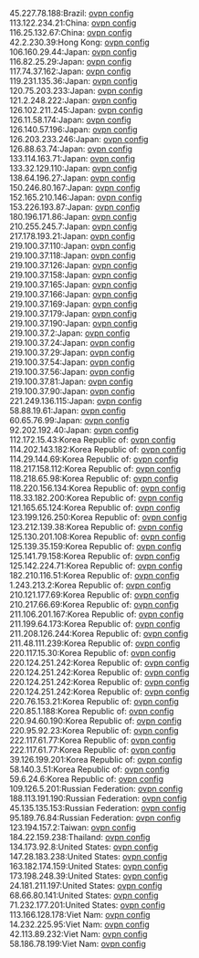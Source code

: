 45.227.78.188:Brazil: [ovpn config](vpn/45_227_78_188.ovpn)  
113.122.234.21:China: [ovpn config](vpn/113_122_234_21.ovpn)  
116.25.132.67:China: [ovpn config](vpn/116_25_132_67.ovpn)  
42.2.230.39:Hong Kong: [ovpn config](vpn/42_2_230_39.ovpn)  
106.160.29.44:Japan: [ovpn config](vpn/106_160_29_44.ovpn)  
116.82.25.29:Japan: [ovpn config](vpn/116_82_25_29.ovpn)  
117.74.37.162:Japan: [ovpn config](vpn/117_74_37_162.ovpn)  
119.231.135.36:Japan: [ovpn config](vpn/119_231_135_36.ovpn)  
120.75.203.233:Japan: [ovpn config](vpn/120_75_203_233.ovpn)  
121.2.248.222:Japan: [ovpn config](vpn/121_2_248_222.ovpn)  
126.102.211.245:Japan: [ovpn config](vpn/126_102_211_245.ovpn)  
126.11.58.174:Japan: [ovpn config](vpn/126_11_58_174.ovpn)  
126.140.57.196:Japan: [ovpn config](vpn/126_140_57_196.ovpn)  
126.203.233.246:Japan: [ovpn config](vpn/126_203_233_246.ovpn)  
126.88.63.74:Japan: [ovpn config](vpn/126_88_63_74.ovpn)  
133.114.163.71:Japan: [ovpn config](vpn/133_114_163_71.ovpn)  
133.32.129.110:Japan: [ovpn config](vpn/133_32_129_110.ovpn)  
138.64.196.27:Japan: [ovpn config](vpn/138_64_196_27.ovpn)  
150.246.80.167:Japan: [ovpn config](vpn/150_246_80_167.ovpn)  
152.165.210.146:Japan: [ovpn config](vpn/152_165_210_146.ovpn)  
153.226.193.87:Japan: [ovpn config](vpn/153_226_193_87.ovpn)  
180.196.171.86:Japan: [ovpn config](vpn/180_196_171_86.ovpn)  
210.255.245.7:Japan: [ovpn config](vpn/210_255_245_7.ovpn)  
217.178.193.21:Japan: [ovpn config](vpn/217_178_193_21.ovpn)  
219.100.37.110:Japan: [ovpn config](vpn/219_100_37_110.ovpn)  
219.100.37.118:Japan: [ovpn config](vpn/219_100_37_118.ovpn)  
219.100.37.126:Japan: [ovpn config](vpn/219_100_37_126.ovpn)  
219.100.37.158:Japan: [ovpn config](vpn/219_100_37_158.ovpn)  
219.100.37.165:Japan: [ovpn config](vpn/219_100_37_165.ovpn)  
219.100.37.166:Japan: [ovpn config](vpn/219_100_37_166.ovpn)  
219.100.37.169:Japan: [ovpn config](vpn/219_100_37_169.ovpn)  
219.100.37.179:Japan: [ovpn config](vpn/219_100_37_179.ovpn)  
219.100.37.190:Japan: [ovpn config](vpn/219_100_37_190.ovpn)  
219.100.37.2:Japan: [ovpn config](vpn/219_100_37_2.ovpn)  
219.100.37.24:Japan: [ovpn config](vpn/219_100_37_24.ovpn)  
219.100.37.29:Japan: [ovpn config](vpn/219_100_37_29.ovpn)  
219.100.37.54:Japan: [ovpn config](vpn/219_100_37_54.ovpn)  
219.100.37.56:Japan: [ovpn config](vpn/219_100_37_56.ovpn)  
219.100.37.81:Japan: [ovpn config](vpn/219_100_37_81.ovpn)  
219.100.37.90:Japan: [ovpn config](vpn/219_100_37_90.ovpn)  
221.249.136.115:Japan: [ovpn config](vpn/221_249_136_115.ovpn)  
58.88.19.61:Japan: [ovpn config](vpn/58_88_19_61.ovpn)  
60.65.76.99:Japan: [ovpn config](vpn/60_65_76_99.ovpn)  
92.202.192.40:Japan: [ovpn config](vpn/92_202_192_40.ovpn)  
112.172.15.43:Korea Republic of: [ovpn config](vpn/112_172_15_43.ovpn)  
114.202.143.182:Korea Republic of: [ovpn config](vpn/114_202_143_182.ovpn)  
114.29.144.69:Korea Republic of: [ovpn config](vpn/114_29_144_69.ovpn)  
118.217.158.112:Korea Republic of: [ovpn config](vpn/118_217_158_112.ovpn)  
118.218.65.98:Korea Republic of: [ovpn config](vpn/118_218_65_98.ovpn)  
118.220.156.134:Korea Republic of: [ovpn config](vpn/118_220_156_134.ovpn)  
118.33.182.200:Korea Republic of: [ovpn config](vpn/118_33_182_200.ovpn)  
121.165.65.124:Korea Republic of: [ovpn config](vpn/121_165_65_124.ovpn)  
123.199.126.250:Korea Republic of: [ovpn config](vpn/123_199_126_250.ovpn)  
123.212.139.38:Korea Republic of: [ovpn config](vpn/123_212_139_38.ovpn)  
125.130.201.108:Korea Republic of: [ovpn config](vpn/125_130_201_108.ovpn)  
125.139.35.159:Korea Republic of: [ovpn config](vpn/125_139_35_159.ovpn)  
125.141.79.158:Korea Republic of: [ovpn config](vpn/125_141_79_158.ovpn)  
125.142.224.71:Korea Republic of: [ovpn config](vpn/125_142_224_71.ovpn)  
182.210.116.51:Korea Republic of: [ovpn config](vpn/182_210_116_51.ovpn)  
1.243.213.2:Korea Republic of: [ovpn config](vpn/1_243_213_2.ovpn)  
210.121.177.69:Korea Republic of: [ovpn config](vpn/210_121_177_69.ovpn)  
210.217.66.69:Korea Republic of: [ovpn config](vpn/210_217_66_69.ovpn)  
211.106.201.167:Korea Republic of: [ovpn config](vpn/211_106_201_167.ovpn)  
211.199.64.173:Korea Republic of: [ovpn config](vpn/211_199_64_173.ovpn)  
211.208.126.244:Korea Republic of: [ovpn config](vpn/211_208_126_244.ovpn)  
211.48.111.239:Korea Republic of: [ovpn config](vpn/211_48_111_239.ovpn)  
220.117.15.30:Korea Republic of: [ovpn config](vpn/220_117_15_30.ovpn)  
220.124.251.242:Korea Republic of: [ovpn config](vpn/220_124_251_242.ovpn)  
220.124.251.242:Korea Republic of: [ovpn config](vpn/220_124_251_242.ovpn)  
220.124.251.242:Korea Republic of: [ovpn config](vpn/220_124_251_242.ovpn)  
220.124.251.242:Korea Republic of: [ovpn config](vpn/220_124_251_242.ovpn)  
220.76.153.21:Korea Republic of: [ovpn config](vpn/220_76_153_21.ovpn)  
220.85.1.188:Korea Republic of: [ovpn config](vpn/220_85_1_188.ovpn)  
220.94.60.190:Korea Republic of: [ovpn config](vpn/220_94_60_190.ovpn)  
220.95.92.23:Korea Republic of: [ovpn config](vpn/220_95_92_23.ovpn)  
222.117.61.77:Korea Republic of: [ovpn config](vpn/222_117_61_77.ovpn)  
222.117.61.77:Korea Republic of: [ovpn config](vpn/222_117_61_77.ovpn)  
39.126.199.201:Korea Republic of: [ovpn config](vpn/39_126_199_201.ovpn)  
58.140.3.51:Korea Republic of: [ovpn config](vpn/58_140_3_51.ovpn)  
59.6.24.6:Korea Republic of: [ovpn config](vpn/59_6_24_6.ovpn)  
109.126.5.201:Russian Federation: [ovpn config](vpn/109_126_5_201.ovpn)  
188.113.191.190:Russian Federation: [ovpn config](vpn/188_113_191_190.ovpn)  
45.135.135.153:Russian Federation: [ovpn config](vpn/45_135_135_153.ovpn)  
95.189.76.84:Russian Federation: [ovpn config](vpn/95_189_76_84.ovpn)  
123.194.157.2:Taiwan: [ovpn config](vpn/123_194_157_2.ovpn)  
184.22.159.238:Thailand: [ovpn config](vpn/184_22_159_238.ovpn)  
134.173.92.8:United States: [ovpn config](vpn/134_173_92_8.ovpn)  
147.28.183.238:United States: [ovpn config](vpn/147_28_183_238.ovpn)  
163.182.174.159:United States: [ovpn config](vpn/163_182_174_159.ovpn)  
173.198.248.39:United States: [ovpn config](vpn/173_198_248_39.ovpn)  
24.181.211.197:United States: [ovpn config](vpn/24_181_211_197.ovpn)  
68.66.80.141:United States: [ovpn config](vpn/68_66_80_141.ovpn)  
71.232.177.201:United States: [ovpn config](vpn/71_232_177_201.ovpn)  
113.166.128.178:Viet Nam: [ovpn config](vpn/113_166_128_178.ovpn)  
14.232.225.95:Viet Nam: [ovpn config](vpn/14_232_225_95.ovpn)  
42.113.89.232:Viet Nam: [ovpn config](vpn/42_113_89_232.ovpn)  
58.186.78.199:Viet Nam: [ovpn config](vpn/58_186_78_199.ovpn)  
